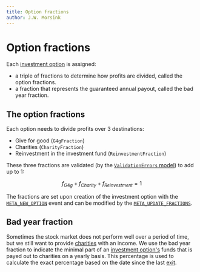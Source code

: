 ```yaml
---
title: Option fractions
author: J.W. Morsink
---
```


# Option fractions

Each [investment option](./option) is assigned:

* a triple of fractions to determine how profits are divided, called the option fractions.
* a fraction that represents the guaranteed annual payout, called the bad year fraction.

## The option fractions

Each option needs to divide profits over 3 destinations:

* Give for good (`G4gFraction`)
* Charities (`CharityFraction`)
* Reinvestment in the investment fund (`ReinvestmentFraction`)

These three fractions are validated (by the [`ValidationErrors` model](./models/validation_errors)) to add up to 1:

$$ 
f_{G4g} + f_{Charity} + f_{Reinvestment} = 1 
$$

The fractions are set upon creation of the investment option with the [`META_NEW_OPTION`](./events/META_NEW_OPTION) event and can be modified by the [`META_UPDATE_FRACTIONS`](./events/META_UPDATE_FRACTIONS).

## Bad year fraction

Sometimes the stock market does not perform well over a period of time, but we still want to provide [charities](./charity) with an income. 
We use the bad year fraction to indicate the minimal part of an [investment option's](./option) funds that is payed out to charities on a yearly basis.
This percentage is used to calculate the exact percentage based on the date since the last [exit](./conversion_day#the-out-process).
